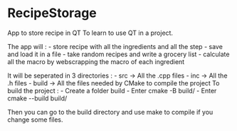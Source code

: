 # RecipeStorage
App to store recipe in QT
To learn to use QT in a project.

The app will :
    - store recipe with all the ingredients and all the step
    - save and load it in a file
    - take random recipes and write a grocery list
    - calculate all the macro by webscrapping the macro of each ingredient

It will be seperated in 3 directories :
    - src -> All the .cpp files
    - inc -> All the .h files
    - build -> All the files needed by CMake to compile the project
To build the project : 
    - Create a folder build
    - Enter cmake -B build/
    - Enter cmake --build build/

Then you can go to the build directory and use make to compile if you change some files.